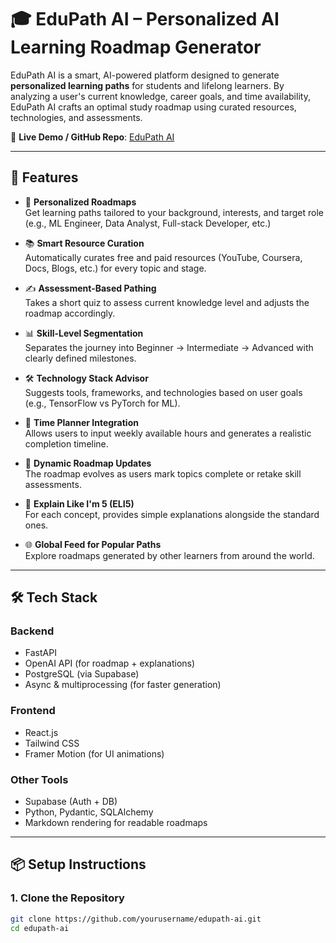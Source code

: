 # 🎓 EduPath AI – Personalized AI Learning Roadmap Generator

EduPath AI is a smart, AI-powered platform designed to generate **personalized learning paths** for students and lifelong learners. By analyzing a user's current knowledge, career goals, and time availability, EduPath AI crafts an optimal study roadmap using curated resources, technologies, and assessments.

🔗 **Live Demo / GitHub Repo**: [EduPath AI](https://edu-path-ai-theta.vercel.app/)

---

## 🚀 Features

- 🧠 **Personalized Roadmaps**  
  Get learning paths tailored to your background, interests, and target role (e.g., ML Engineer, Data Analyst, Full-stack Developer, etc.)

- 📚 **Smart Resource Curation**  
  Automatically curates free and paid resources (YouTube, Coursera, Docs, Blogs, etc.) for every topic and stage.

- ✍️ **Assessment-Based Pathing**  
  Takes a short quiz to assess current knowledge level and adjusts the roadmap accordingly.

- 📊 **Skill-Level Segmentation**  
  Separates the journey into Beginner → Intermediate → Advanced with clearly defined milestones.

- 🛠️ **Technology Stack Advisor**  
  Suggests tools, frameworks, and technologies based on user goals (e.g., TensorFlow vs PyTorch for ML).

- 📅 **Time Planner Integration**  
  Allows users to input weekly available hours and generates a realistic completion timeline.

- 🔄 **Dynamic Roadmap Updates**  
  The roadmap evolves as users mark topics complete or retake skill assessments.

- 🔎 **Explain Like I'm 5 (ELI5)**  
  For each concept, provides simple explanations alongside the standard ones.

- 🌐 **Global Feed for Popular Paths**  
  Explore roadmaps generated by other learners from around the world.

---

## 🛠️ Tech Stack

### Backend
- FastAPI
- OpenAI API (for roadmap + explanations)
- PostgreSQL (via Supabase)
- Async & multiprocessing (for faster generation)

### Frontend
- React.js
- Tailwind CSS
- Framer Motion (for UI animations)

### Other Tools
- Supabase (Auth + DB)
- Python, Pydantic, SQLAlchemy
- Markdown rendering for readable roadmaps

---

## 📦 Setup Instructions

### 1. Clone the Repository

```bash
git clone https://github.com/yourusername/edupath-ai.git
cd edupath-ai